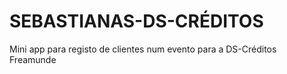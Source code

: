 # SEBASTIANAS-DS-CRÉDITOS
Mini app para registo de clientes num evento para a DS-Créditos Freamunde
